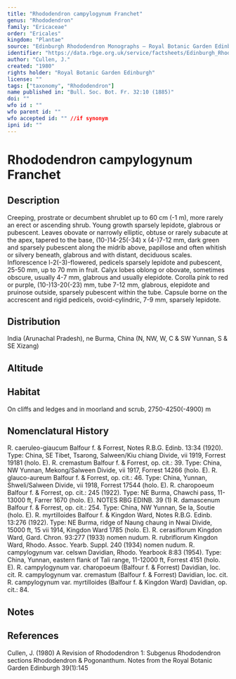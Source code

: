 ```yaml
---
title: "Rhododendron campylogynum Franchet"
genus: "Rhododendron"
family: "Ericaceae"
order: "Ericales"
kingdom: "Plantae"
source: "Edinburgh Rhododendron Monographs – Royal Botanic Garden Edinburgh"
identifier: "https://data.rbge.org.uk/service/factsheets/Edinburgh_Rhododendron_Monographs.xhtml"
author: "Cullen, J."
created: "1980"
rights holder: "Royal Botanic Garden Edinburgh"
license: ""
tags: ["taxonomy", "Rhododendron"]
name published in: "Bull. Soc. Bot. Fr. 32:10 (1885)"
doi: ""
wfo id : ""
wfo parent id: ""
wfo accepted id: "" //if synonym                      
ipni id: ""
---
```


                       

# Rhododendron campylogynum Franchet

## Description
Creeping, prostrate or decumbent shrublet up to 60 cm (-1 m), more rarely an erect or ascending shrub. Young growth sparsely lepidote, glabrous or pubescent. Leaves obovate or narrowly elliptic, obtuse or rarely subacute at the apex, tapered to the base, (10-)14-25(-34) x (4-)7-12 mm, dark green and sparsely pubescent along the midrib above, papillose and often whitish or silvery beneath, glabrous and with distant, deciduous scales. Inflorescence l-2(-3)-flowered, pedicels sparsely lepidote and pubescent, 25-50 mm, up to 70 mm in fruit. Calyx lobes oblong or obovate, sometimes obscure, usually 4-7 mm, glabrous and usually elepidote. Corolla pink to red or purple, (10-)13-20(-23) mm, tube 7-12 mm, glabrous, elepidote and pruinose outside, sparsely pubescent within the tube. Capsule borne on the accrescent and rigid pedicels, ovoid-cylindric, 7-9 mm, sparsely lepidote.

## Distribution
India (Arunachal Pradesh), ne Burma, China (N, NW, W, C & SW Yunnan, S & SE Xizang)

## Altitude


## Habitat
On cliffs and ledges and in moorland and scrub, 2750-4250(-4900) m

## Nomenclatural History
R. caeruleo-giaucum Balfour f. & Forrest, Notes R.B.G. Edinb. 13:34 (1920). Type: China, SE Tibet, Tsarong, Salween/Kiu chiang Divide, vii 1919, Forrest 19181 (holo. E). R. cremastum Balfour f. & Forrest, op. cit.: 39. Type: China, NW Yunnan, Mekong/Salween Divide, vii 1917, Forrest 14266 (holo. E). R. glauco-aureum Balfour f. & Forrest, op. cit.: 46. Type: China, Yunnan, Shweli/Salween Divide, vii 1918, Forrest 17544 (holo. E). R. charopoeum Balfour f. & Forrest, op. cit.: 245 (1922). Type: NE Burma, Chawchi pass, 11-13000 ft, Farrer 1670 (holo. E). NOTES RBG EDINB. 39 (1) R. damascenum Balfour f. & Forrest, op. cit.: 254. Type: China, NW Yunnan, Se la, Soutie (holo. E). R. myrtilloides Balfour f. & Kingdon Ward, Notes R.B.G. Edinb. 13:276 (1922). Type: NE Burma, ridge of Naung chaung in Nwai Divide, 15000 ft, 15 vii 1914, Kingdon Ward 1785 (holo. E). R. cerasiflorum Kingdon Ward, Gard. Chron. 93:277 (1933) nomen nudum. R. rubriflorum Kingdon Ward, Rhodo. Assoc. Yearb. Suppl. 240 (1934) nomen nudum. R. campylogynum var. celswn Davidian, Rhodo. Yearbook 8:83 (1954). Type: China, Yunnan, eastern flank of Tali range, 11-12000 ft, Forrest 4151 (holo. E). R. campylogynum var. charopoeum (Balfour f. & Forrest) Davidian, loc. cit. R. campylogynum var. cremastum (Balfour f. & Forrest) Davidian, loc. cit. R. campylogynum var. myrtilloides (Balfour f. & Kingdon Ward) Davidian, op. cit.: 84.
                       
## Notes


## References

Cullen, J. (1980) A Revision of Rhododendron 1: Subgenus Rhododendron sections Rhododendron & Pogonanthum. Notes from the Royal Botanic Garden Edinburgh 39(1):145
